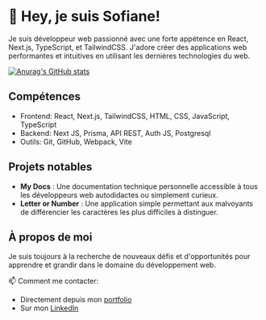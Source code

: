 # 👋 Hey, je suis Sofiane!

Je suis développeur web passionné avec une forte appétence en React, Next.js, TypeScript, et TailwindCSS. J'adore créer des applications web performantes et intuitives en utilisant les dernières technologies du web.

[![Anurag's GitHub stats](https://github-readme-stats.vercel.app/api?username=SofRahmani)](https://github.com/anuraghazra/github-readme-stats)

## Compétences
- Frontend: React, Next.js, TailwindCSS, HTML, CSS, JavaScript, TypeScript
- Backend: Next JS, Prisma, API REST, Auth JS, Postgresql
- Outils: Git, GitHub, Webpack, Vite

## Projets notables
- **My Docs** : Une documentation technique personnelle accessible à tous les développeurs web autodidactes ou simplement curieux.
- **Letter or Number** : Une application simple permettant aux malvoyants de différencier les caractères les plus difficiles à distinguer.

## À propos de moi
Je suis toujours à la recherche de nouveaux défis et d'opportunités pour apprendre et grandir dans le domaine du développement web.

📫 Comment me contacter:
- Directement depuis mon [portfolio](https://sofiane-rahmani.com)
- Sur mon [LinkedIn](https://www.linkedin.com/in/sofiane-rahmani-9840a21a8/)
